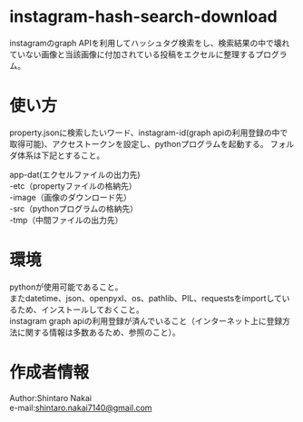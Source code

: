 # instagram-hash-search-download
instagramのgraph APIを利用してハッシュタグ検索をし、検索結果の中で壊れていない画像と当該画像に付加されている投稿をエクセルに整理するプログラム。

# 使い方
property.jsonに検索したいワード、instagram-id(graph apiの利用登録の中で取得可能)、アクセストークンを設定し、pythonプログラムを起動する。
フォルダ体系は下記とすること。

    
app-dat(エクセルファイルの出力先)  
   -etc（propertyファイルの格納先）  
   -image（画像のダウンロード先）  
   -src（pythonプログラムの格納先）  
   -tmp（中間ファイルの出力先）  
    

# 環境
pythonが使用可能であること。  
またdatetime、json、openpyxl、os、pathlib、PIL、requestsをimportしているため、インストールしておくこと。  
instagram graph apiの利用登録が済んでいること（インターネット上に登録方法に関する情報は多数あるため、参照のこと）。  

# 作成者情報
Author:Shintaro Nakai  
e-mail:shintaro.nakai7140@gmail.com
